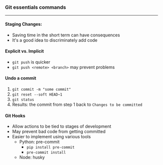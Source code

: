 ### Git essentials commands
___

#### Staging Changes:
* Saving time in the short term can have consequences
* It's a good idea to discriminately add code

#### Explicit vs. Implicit
* `git push` is quicker
* `git push <remote> <branch>` may prevent problems

#### Undo a commit
1. `git commit -m "some commit"`
2. `git reset --soft HEAD~1`
3. `git status`
4. Results: the commit from step 1 back to `Changes to be committed`

#### Git Hooks
* Allow actions to be tied to stages of development
* May prevent bad code from getting committed
* Easier to implement using various tools
  * Python: pre-commit
    * `pip install pre-commit`
    * `pre-commit install` 
  * Node: husky

